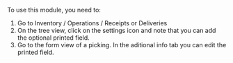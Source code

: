 To use this module, you need to:

1. Go to Inventory / Operations / Receipts or Deliveries
2. On the tree view, click on the settings icon and note that you can add the optional printed field.
3. Go to the form view of a picking. In the aditional info tab you can edit the printed field.
